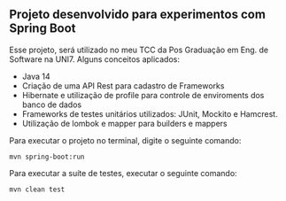 <h2>Projeto desenvolvido para experimentos com Spring Boot</h2>

Esse projeto, será utilizado no meu TCC da Pos Graduação em Eng. de Software na UNI7.
Alguns conceitos aplicados:

* Java 14
* Criação de uma API Rest para cadastro de Frameworks
* Hibernate e utilização de profile para controle de enviroments dos banco de dados  
* Frameworks de testes unitários utilizados: JUnit, Mockito e Hamcrest.
* Utilização de lombok e mapper para builders e mappers


Para executar o projeto no terminal, digite o seguinte comando:

```shell script
mvn spring-boot:run 
```

Para executar a suíte de testes, executar o seguinte comando:

```shell script
mvn clean test
```
